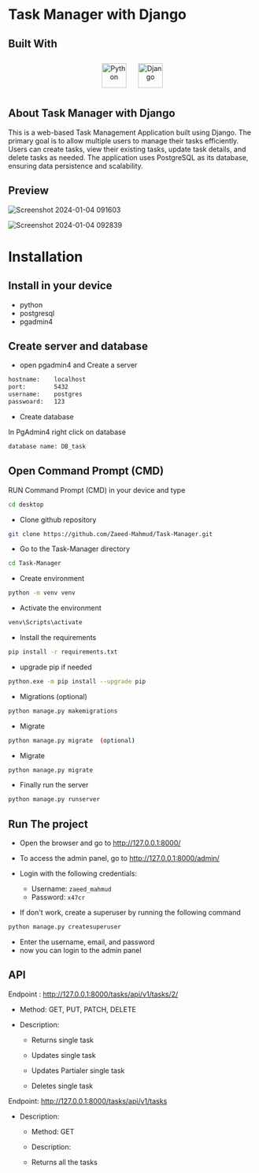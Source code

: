 
# Task Manager with Django

## Built With

<div align="center">  
<a href="https://www.python.org/" target="_blank"><img style="margin: 10px" src="https://profilinator.rishav.dev/skills-assets/python-original.svg" alt="Python" height="50" /></a>  
<a href="https://www.djangoproject.com/" target="_blank"><img style="margin: 10px" src="https://profilinator.rishav.dev/skills-assets/django-original.svg" alt="Django" height="50" /></a>  
</div>




## About Task Manager with Django

This is a web-based Task Management Application built using Django. The primary goal is to allow multiple users to manage their tasks efficiently. Users can create tasks, view their existing tasks, update task details, and delete tasks as needed. The application uses PostgreSQL as its database, ensuring data persistence and scalability.


## Preview

![Screenshot 2024-01-04 091603](https://github.com/Zaeed-Mahmud/Task-Manager/assets/146333823/915cd721-de49-488c-890f-856d024f61b7)


![Screenshot 2024-01-04 092839](https://github.com/Zaeed-Mahmud/Task-Manager/assets/146333823/6bd21bbf-e327-4bf6-8769-eb93e972a4be)


# Installation

## Install in your device 

- python
- postgresql
- pgadmin4

## Create server and database

- open pgadmin4 and Create a server 

```bash
hostname:    localhost
port:        5432
username:    postgres
passwoard:   123
```
- Create database 

In PgAdmin4 right click on database

```bash
database name: DB_task
```

## Open Command Prompt (CMD)
 RUN Command Prompt (CMD) in your device and type

```bash
cd desktop
```

- Clone github repository
```bash
git clone https://github.com/Zaeed-Mahmud/Task-Manager.git
```
- Go to the Task-Manager directory
```bash
cd Task-Manager
```

- Create environment  
```bash
python -m venv venv
```

- Activate the environment  
```bash
venv\Scripts\activate
```
- Install the requirements
```bash
pip install -r requirements.txt
```

- upgrade pip if needed
```bash
python.exe -m pip install --upgrade pip
```
- Migrations (optional)
```bash
python manage.py makemigrations
```

- Migrate
```bash
python manage.py migrate  (optional)
```

- Migrate
```bash
python manage.py migrate
```

- Finally run the server
```bash
python manage.py runserver
```

## Run The project
-   Open the browser and go to http://127.0.0.1:8000/

-   To access the admin panel, go to http://127.0.0.1:8000/admin/

-   Login with the following credentials:

       -   Username: `zaeed_mahmud`
       -   Password: `x47cr`

-   If don't work, create a superuser by running the following command

```bash
python manage.py createsuperuser
```

-   Enter the username, email, and password
-  now you can login to the admin panel

## API
 Endpoint : http://127.0.0.1:8000/tasks/api/v1/tasks/2/

- Method: GET, PUT, PATCH, DELETE

- Description:

   - Returns single task

   - Updates single task

   - Updates Partialer single task

   - Deletes single task

Endpoint: http://127.0.0.1:8000/tasks/api/v1/tasks

- Description:

   - Method: GET

  - Description:

  - Returns all the tasks